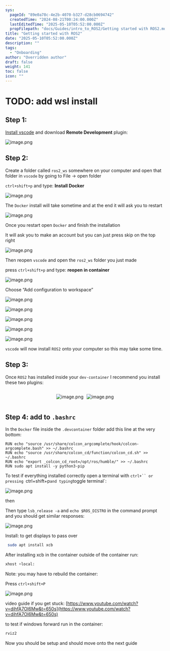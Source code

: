 ```yaml
---
sys:
  pageId: "89e0a78c-4e2b-4070-b327-d28cb0694742"
  createdTime: "2024-08-21T00:24:00.000Z"
  lastEditedTime: "2025-05-10T05:52:00.000Z"
  propFilepath: "docs/Guides/intro_to_ROS2/Getting started with ROS2.md"
title: "Getting started with ROS2"
date: "2025-05-10T05:52:00.000Z"
description: ""
tags:
  - "Onboarding"
author: "Overridden author"
draft: false
weight: 141
toc: false
icon: ""
---
```


# TODO: add wsl install

## Step 1:

[Install vscode](https://code.visualstudio.com/download) and download **Remote Development** plugin:

![image.png](https://prod-files-secure.s3.us-west-2.amazonaws.com/d518164a-d88e-44d1-a4ee-3adb3bd8bce0/efb52993-1881-4a40-b95e-6f020334f022/image.png?X-Amz-Algorithm=AWS4-HMAC-SHA256&X-Amz-Content-Sha256=UNSIGNED-PAYLOAD&X-Amz-Credential=ASIAZI2LB46633T4H27L%2F20250611%2Fus-west-2%2Fs3%2Faws4_request&X-Amz-Date=20250611T230819Z&X-Amz-Expires=3600&X-Amz-Security-Token=IQoJb3JpZ2luX2VjEAcaCXVzLXdlc3QtMiJHMEUCIDuFovuNWEvtxcvNyPRlJAVBfJ2uFrkKUdFbb3cZaHlPAiEAsc%2BYmL2hKN1ZwfACHUFZAPtnlSJZvz008B0NU5JFaCkqiAQI4P%2F%2F%2F%2F%2F%2F%2F%2F%2F%2FARAAGgw2Mzc0MjMxODM4MDUiDOoHH105GKGCxT6MESrcA37EWvx5TWiOZB4a%2B9pMKQe6AmF%2BmfLyOye5AbO8bNlZGVpefyPGOClCb4awrw52f43hSzm7QiEypZkbHxT11rlqUIUJcnPOcamDFwkDgm6FYRQJ9fyS4Ae0uy6igzJaF4fG7UiDnYx6uSoXQ8PV3%2FjI5udAnelwRqpYRPGvjtW8zjWmcENxvRPeii0VFShabu%2BNpj03yqOiV8kXQdmcFZ%2BrZAAOw8GeSfFStkZ0Fe5Az2lb50s10WZvJhV4rS4mqkeYbhC57QsMHvs%2FtJf8BW0TiplJT%2B4MuuJP1sNSE3aUk3MptdlVvjeYrNdhaeXJsxiEFAmBwHIOcAI2pMz%2FSzEbJs9l6TJeMzIknINOi06WyXqxz1u9KlTTovKZScBYAWxPvyXX89LccmcQn7lcDUO%2BQoWesLzk6YvQPHg88%2FuEPLnydJTxWa6MTf1nfq9rFaJ9dsZTlrqg1Ld7lofIV%2F0xKX65uMfMWX6dObIxrY5VML5%2FWm%2BuyFk2GxNJuGxYx6WKcInh5Cvc7IT5hwUd5l9AVfKqSaMZZ5NDQeLkbWeF%2FI1COtp3VdX%2FOjd9BoNoqRgm8%2BCWey0yX8FOYm%2FktTtqmkP8bKlWBdZ5D2F1Dj4R9yLX%2BYStwcA5Fgj8MISHqMIGOqUBATIBFUHRjjPPTVNKuv%2FM%2Fi3rZMntUNve0wzWbhi3z%2Fv1yxhZhrndkpUsJydcAYJgut4v3prAURAekP1%2FWSuvQHoPtBnuv%2FAqm5NbJYEKQXGDA5F6LOjKjrcDE6wInFP0xzrhPxJbGPFYoBkykJfgHuQRJvq6OdEqq80Z2wyxcirin2esFt74L7A0R5DmgHXa5xk9GzHdzablzh8buL53znT%2BoU5Y&X-Amz-Signature=4ab9afda02320374e8d1df2e8b959e2b09198ab2237e914dc2cdca8846176d04&X-Amz-SignedHeaders=host&x-amz-checksum-mode=ENABLED&x-id=GetObject)

## Step 2:

Create a folder called `ros2_ws` somewhere on your computer and open that folder in `vscode` by going to File → open folder 

`ctrl+shift+p` and type: **Install Docker**

![image.png](https://prod-files-secure.s3.us-west-2.amazonaws.com/d518164a-d88e-44d1-a4ee-3adb3bd8bce0/2269dc0e-1cd5-47ff-bceb-c04ad9b2eab0/image.png?X-Amz-Algorithm=AWS4-HMAC-SHA256&X-Amz-Content-Sha256=UNSIGNED-PAYLOAD&X-Amz-Credential=ASIAZI2LB46633T4H27L%2F20250611%2Fus-west-2%2Fs3%2Faws4_request&X-Amz-Date=20250611T230819Z&X-Amz-Expires=3600&X-Amz-Security-Token=IQoJb3JpZ2luX2VjEAcaCXVzLXdlc3QtMiJHMEUCIDuFovuNWEvtxcvNyPRlJAVBfJ2uFrkKUdFbb3cZaHlPAiEAsc%2BYmL2hKN1ZwfACHUFZAPtnlSJZvz008B0NU5JFaCkqiAQI4P%2F%2F%2F%2F%2F%2F%2F%2F%2F%2FARAAGgw2Mzc0MjMxODM4MDUiDOoHH105GKGCxT6MESrcA37EWvx5TWiOZB4a%2B9pMKQe6AmF%2BmfLyOye5AbO8bNlZGVpefyPGOClCb4awrw52f43hSzm7QiEypZkbHxT11rlqUIUJcnPOcamDFwkDgm6FYRQJ9fyS4Ae0uy6igzJaF4fG7UiDnYx6uSoXQ8PV3%2FjI5udAnelwRqpYRPGvjtW8zjWmcENxvRPeii0VFShabu%2BNpj03yqOiV8kXQdmcFZ%2BrZAAOw8GeSfFStkZ0Fe5Az2lb50s10WZvJhV4rS4mqkeYbhC57QsMHvs%2FtJf8BW0TiplJT%2B4MuuJP1sNSE3aUk3MptdlVvjeYrNdhaeXJsxiEFAmBwHIOcAI2pMz%2FSzEbJs9l6TJeMzIknINOi06WyXqxz1u9KlTTovKZScBYAWxPvyXX89LccmcQn7lcDUO%2BQoWesLzk6YvQPHg88%2FuEPLnydJTxWa6MTf1nfq9rFaJ9dsZTlrqg1Ld7lofIV%2F0xKX65uMfMWX6dObIxrY5VML5%2FWm%2BuyFk2GxNJuGxYx6WKcInh5Cvc7IT5hwUd5l9AVfKqSaMZZ5NDQeLkbWeF%2FI1COtp3VdX%2FOjd9BoNoqRgm8%2BCWey0yX8FOYm%2FktTtqmkP8bKlWBdZ5D2F1Dj4R9yLX%2BYStwcA5Fgj8MISHqMIGOqUBATIBFUHRjjPPTVNKuv%2FM%2Fi3rZMntUNve0wzWbhi3z%2Fv1yxhZhrndkpUsJydcAYJgut4v3prAURAekP1%2FWSuvQHoPtBnuv%2FAqm5NbJYEKQXGDA5F6LOjKjrcDE6wInFP0xzrhPxJbGPFYoBkykJfgHuQRJvq6OdEqq80Z2wyxcirin2esFt74L7A0R5DmgHXa5xk9GzHdzablzh8buL53znT%2BoU5Y&X-Amz-Signature=eef0c95f6fa9bcfc25e691f9143bbae0f06b850aa3cb7c748acc08c0cd0fe5c4&X-Amz-SignedHeaders=host&x-amz-checksum-mode=ENABLED&x-id=GetObject)

The `Docker` install will take sometime and at the end it will ask you to restart

![image.png](https://prod-files-secure.s3.us-west-2.amazonaws.com/d518164a-d88e-44d1-a4ee-3adb3bd8bce0/ed233f78-be33-4b1f-b89c-9c346c0e961e/image.png?X-Amz-Algorithm=AWS4-HMAC-SHA256&X-Amz-Content-Sha256=UNSIGNED-PAYLOAD&X-Amz-Credential=ASIAZI2LB46633T4H27L%2F20250611%2Fus-west-2%2Fs3%2Faws4_request&X-Amz-Date=20250611T230819Z&X-Amz-Expires=3600&X-Amz-Security-Token=IQoJb3JpZ2luX2VjEAcaCXVzLXdlc3QtMiJHMEUCIDuFovuNWEvtxcvNyPRlJAVBfJ2uFrkKUdFbb3cZaHlPAiEAsc%2BYmL2hKN1ZwfACHUFZAPtnlSJZvz008B0NU5JFaCkqiAQI4P%2F%2F%2F%2F%2F%2F%2F%2F%2F%2FARAAGgw2Mzc0MjMxODM4MDUiDOoHH105GKGCxT6MESrcA37EWvx5TWiOZB4a%2B9pMKQe6AmF%2BmfLyOye5AbO8bNlZGVpefyPGOClCb4awrw52f43hSzm7QiEypZkbHxT11rlqUIUJcnPOcamDFwkDgm6FYRQJ9fyS4Ae0uy6igzJaF4fG7UiDnYx6uSoXQ8PV3%2FjI5udAnelwRqpYRPGvjtW8zjWmcENxvRPeii0VFShabu%2BNpj03yqOiV8kXQdmcFZ%2BrZAAOw8GeSfFStkZ0Fe5Az2lb50s10WZvJhV4rS4mqkeYbhC57QsMHvs%2FtJf8BW0TiplJT%2B4MuuJP1sNSE3aUk3MptdlVvjeYrNdhaeXJsxiEFAmBwHIOcAI2pMz%2FSzEbJs9l6TJeMzIknINOi06WyXqxz1u9KlTTovKZScBYAWxPvyXX89LccmcQn7lcDUO%2BQoWesLzk6YvQPHg88%2FuEPLnydJTxWa6MTf1nfq9rFaJ9dsZTlrqg1Ld7lofIV%2F0xKX65uMfMWX6dObIxrY5VML5%2FWm%2BuyFk2GxNJuGxYx6WKcInh5Cvc7IT5hwUd5l9AVfKqSaMZZ5NDQeLkbWeF%2FI1COtp3VdX%2FOjd9BoNoqRgm8%2BCWey0yX8FOYm%2FktTtqmkP8bKlWBdZ5D2F1Dj4R9yLX%2BYStwcA5Fgj8MISHqMIGOqUBATIBFUHRjjPPTVNKuv%2FM%2Fi3rZMntUNve0wzWbhi3z%2Fv1yxhZhrndkpUsJydcAYJgut4v3prAURAekP1%2FWSuvQHoPtBnuv%2FAqm5NbJYEKQXGDA5F6LOjKjrcDE6wInFP0xzrhPxJbGPFYoBkykJfgHuQRJvq6OdEqq80Z2wyxcirin2esFt74L7A0R5DmgHXa5xk9GzHdzablzh8buL53znT%2BoU5Y&X-Amz-Signature=0a4995137d5a07d4f9d0d07cddc4b565582ba244b56a375500aefba559944a65&X-Amz-SignedHeaders=host&x-amz-checksum-mode=ENABLED&x-id=GetObject)

Once you restart open `Docker` and finish the installation

It will ask you to make an account but you can just press skip on the top right

![image.png](https://prod-files-secure.s3.us-west-2.amazonaws.com/d518164a-d88e-44d1-a4ee-3adb3bd8bce0/21010ad9-1659-4fd9-9f59-9932a09b2a3d/image.png?X-Amz-Algorithm=AWS4-HMAC-SHA256&X-Amz-Content-Sha256=UNSIGNED-PAYLOAD&X-Amz-Credential=ASIAZI2LB46633T4H27L%2F20250611%2Fus-west-2%2Fs3%2Faws4_request&X-Amz-Date=20250611T230819Z&X-Amz-Expires=3600&X-Amz-Security-Token=IQoJb3JpZ2luX2VjEAcaCXVzLXdlc3QtMiJHMEUCIDuFovuNWEvtxcvNyPRlJAVBfJ2uFrkKUdFbb3cZaHlPAiEAsc%2BYmL2hKN1ZwfACHUFZAPtnlSJZvz008B0NU5JFaCkqiAQI4P%2F%2F%2F%2F%2F%2F%2F%2F%2F%2FARAAGgw2Mzc0MjMxODM4MDUiDOoHH105GKGCxT6MESrcA37EWvx5TWiOZB4a%2B9pMKQe6AmF%2BmfLyOye5AbO8bNlZGVpefyPGOClCb4awrw52f43hSzm7QiEypZkbHxT11rlqUIUJcnPOcamDFwkDgm6FYRQJ9fyS4Ae0uy6igzJaF4fG7UiDnYx6uSoXQ8PV3%2FjI5udAnelwRqpYRPGvjtW8zjWmcENxvRPeii0VFShabu%2BNpj03yqOiV8kXQdmcFZ%2BrZAAOw8GeSfFStkZ0Fe5Az2lb50s10WZvJhV4rS4mqkeYbhC57QsMHvs%2FtJf8BW0TiplJT%2B4MuuJP1sNSE3aUk3MptdlVvjeYrNdhaeXJsxiEFAmBwHIOcAI2pMz%2FSzEbJs9l6TJeMzIknINOi06WyXqxz1u9KlTTovKZScBYAWxPvyXX89LccmcQn7lcDUO%2BQoWesLzk6YvQPHg88%2FuEPLnydJTxWa6MTf1nfq9rFaJ9dsZTlrqg1Ld7lofIV%2F0xKX65uMfMWX6dObIxrY5VML5%2FWm%2BuyFk2GxNJuGxYx6WKcInh5Cvc7IT5hwUd5l9AVfKqSaMZZ5NDQeLkbWeF%2FI1COtp3VdX%2FOjd9BoNoqRgm8%2BCWey0yX8FOYm%2FktTtqmkP8bKlWBdZ5D2F1Dj4R9yLX%2BYStwcA5Fgj8MISHqMIGOqUBATIBFUHRjjPPTVNKuv%2FM%2Fi3rZMntUNve0wzWbhi3z%2Fv1yxhZhrndkpUsJydcAYJgut4v3prAURAekP1%2FWSuvQHoPtBnuv%2FAqm5NbJYEKQXGDA5F6LOjKjrcDE6wInFP0xzrhPxJbGPFYoBkykJfgHuQRJvq6OdEqq80Z2wyxcirin2esFt74L7A0R5DmgHXa5xk9GzHdzablzh8buL53znT%2BoU5Y&X-Amz-Signature=dae6d72efc2ce76b1a24204794b809f8ae248e52e565bf89bb9549621beaf923&X-Amz-SignedHeaders=host&x-amz-checksum-mode=ENABLED&x-id=GetObject)

Then reopen `vscode` and open the `ros2_ws` folder you just made

press `ctrl+shift+p` and type: **reopen in container**

![image.png](https://prod-files-secure.s3.us-west-2.amazonaws.com/d518164a-d88e-44d1-a4ee-3adb3bd8bce0/4e93b8c2-41ad-488c-8095-c74205196118/image.png?X-Amz-Algorithm=AWS4-HMAC-SHA256&X-Amz-Content-Sha256=UNSIGNED-PAYLOAD&X-Amz-Credential=ASIAZI2LB46633T4H27L%2F20250611%2Fus-west-2%2Fs3%2Faws4_request&X-Amz-Date=20250611T230819Z&X-Amz-Expires=3600&X-Amz-Security-Token=IQoJb3JpZ2luX2VjEAcaCXVzLXdlc3QtMiJHMEUCIDuFovuNWEvtxcvNyPRlJAVBfJ2uFrkKUdFbb3cZaHlPAiEAsc%2BYmL2hKN1ZwfACHUFZAPtnlSJZvz008B0NU5JFaCkqiAQI4P%2F%2F%2F%2F%2F%2F%2F%2F%2F%2FARAAGgw2Mzc0MjMxODM4MDUiDOoHH105GKGCxT6MESrcA37EWvx5TWiOZB4a%2B9pMKQe6AmF%2BmfLyOye5AbO8bNlZGVpefyPGOClCb4awrw52f43hSzm7QiEypZkbHxT11rlqUIUJcnPOcamDFwkDgm6FYRQJ9fyS4Ae0uy6igzJaF4fG7UiDnYx6uSoXQ8PV3%2FjI5udAnelwRqpYRPGvjtW8zjWmcENxvRPeii0VFShabu%2BNpj03yqOiV8kXQdmcFZ%2BrZAAOw8GeSfFStkZ0Fe5Az2lb50s10WZvJhV4rS4mqkeYbhC57QsMHvs%2FtJf8BW0TiplJT%2B4MuuJP1sNSE3aUk3MptdlVvjeYrNdhaeXJsxiEFAmBwHIOcAI2pMz%2FSzEbJs9l6TJeMzIknINOi06WyXqxz1u9KlTTovKZScBYAWxPvyXX89LccmcQn7lcDUO%2BQoWesLzk6YvQPHg88%2FuEPLnydJTxWa6MTf1nfq9rFaJ9dsZTlrqg1Ld7lofIV%2F0xKX65uMfMWX6dObIxrY5VML5%2FWm%2BuyFk2GxNJuGxYx6WKcInh5Cvc7IT5hwUd5l9AVfKqSaMZZ5NDQeLkbWeF%2FI1COtp3VdX%2FOjd9BoNoqRgm8%2BCWey0yX8FOYm%2FktTtqmkP8bKlWBdZ5D2F1Dj4R9yLX%2BYStwcA5Fgj8MISHqMIGOqUBATIBFUHRjjPPTVNKuv%2FM%2Fi3rZMntUNve0wzWbhi3z%2Fv1yxhZhrndkpUsJydcAYJgut4v3prAURAekP1%2FWSuvQHoPtBnuv%2FAqm5NbJYEKQXGDA5F6LOjKjrcDE6wInFP0xzrhPxJbGPFYoBkykJfgHuQRJvq6OdEqq80Z2wyxcirin2esFt74L7A0R5DmgHXa5xk9GzHdzablzh8buL53znT%2BoU5Y&X-Amz-Signature=05d57bc82a2a119390a97cd13c8c85863a55ae6116a30f0263a765da6de50361&X-Amz-SignedHeaders=host&x-amz-checksum-mode=ENABLED&x-id=GetObject)

Choose “Add configuration to workspace”

![image.png](https://prod-files-secure.s3.us-west-2.amazonaws.com/d518164a-d88e-44d1-a4ee-3adb3bd8bce0/9560b282-5060-4989-ba37-97e7b2c22476/image.png?X-Amz-Algorithm=AWS4-HMAC-SHA256&X-Amz-Content-Sha256=UNSIGNED-PAYLOAD&X-Amz-Credential=ASIAZI2LB46633T4H27L%2F20250611%2Fus-west-2%2Fs3%2Faws4_request&X-Amz-Date=20250611T230819Z&X-Amz-Expires=3600&X-Amz-Security-Token=IQoJb3JpZ2luX2VjEAcaCXVzLXdlc3QtMiJHMEUCIDuFovuNWEvtxcvNyPRlJAVBfJ2uFrkKUdFbb3cZaHlPAiEAsc%2BYmL2hKN1ZwfACHUFZAPtnlSJZvz008B0NU5JFaCkqiAQI4P%2F%2F%2F%2F%2F%2F%2F%2F%2F%2FARAAGgw2Mzc0MjMxODM4MDUiDOoHH105GKGCxT6MESrcA37EWvx5TWiOZB4a%2B9pMKQe6AmF%2BmfLyOye5AbO8bNlZGVpefyPGOClCb4awrw52f43hSzm7QiEypZkbHxT11rlqUIUJcnPOcamDFwkDgm6FYRQJ9fyS4Ae0uy6igzJaF4fG7UiDnYx6uSoXQ8PV3%2FjI5udAnelwRqpYRPGvjtW8zjWmcENxvRPeii0VFShabu%2BNpj03yqOiV8kXQdmcFZ%2BrZAAOw8GeSfFStkZ0Fe5Az2lb50s10WZvJhV4rS4mqkeYbhC57QsMHvs%2FtJf8BW0TiplJT%2B4MuuJP1sNSE3aUk3MptdlVvjeYrNdhaeXJsxiEFAmBwHIOcAI2pMz%2FSzEbJs9l6TJeMzIknINOi06WyXqxz1u9KlTTovKZScBYAWxPvyXX89LccmcQn7lcDUO%2BQoWesLzk6YvQPHg88%2FuEPLnydJTxWa6MTf1nfq9rFaJ9dsZTlrqg1Ld7lofIV%2F0xKX65uMfMWX6dObIxrY5VML5%2FWm%2BuyFk2GxNJuGxYx6WKcInh5Cvc7IT5hwUd5l9AVfKqSaMZZ5NDQeLkbWeF%2FI1COtp3VdX%2FOjd9BoNoqRgm8%2BCWey0yX8FOYm%2FktTtqmkP8bKlWBdZ5D2F1Dj4R9yLX%2BYStwcA5Fgj8MISHqMIGOqUBATIBFUHRjjPPTVNKuv%2FM%2Fi3rZMntUNve0wzWbhi3z%2Fv1yxhZhrndkpUsJydcAYJgut4v3prAURAekP1%2FWSuvQHoPtBnuv%2FAqm5NbJYEKQXGDA5F6LOjKjrcDE6wInFP0xzrhPxJbGPFYoBkykJfgHuQRJvq6OdEqq80Z2wyxcirin2esFt74L7A0R5DmgHXa5xk9GzHdzablzh8buL53znT%2BoU5Y&X-Amz-Signature=3caba81eafd0a3b05d60907e52c38018b6aba6cbd8115a15f5225249de2b8b7b&X-Amz-SignedHeaders=host&x-amz-checksum-mode=ENABLED&x-id=GetObject)

![image.png](https://prod-files-secure.s3.us-west-2.amazonaws.com/d518164a-d88e-44d1-a4ee-3adb3bd8bce0/2ee63f81-886b-48e8-a553-dc6e5eac99e4/image.png?X-Amz-Algorithm=AWS4-HMAC-SHA256&X-Amz-Content-Sha256=UNSIGNED-PAYLOAD&X-Amz-Credential=ASIAZI2LB46633T4H27L%2F20250611%2Fus-west-2%2Fs3%2Faws4_request&X-Amz-Date=20250611T230819Z&X-Amz-Expires=3600&X-Amz-Security-Token=IQoJb3JpZ2luX2VjEAcaCXVzLXdlc3QtMiJHMEUCIDuFovuNWEvtxcvNyPRlJAVBfJ2uFrkKUdFbb3cZaHlPAiEAsc%2BYmL2hKN1ZwfACHUFZAPtnlSJZvz008B0NU5JFaCkqiAQI4P%2F%2F%2F%2F%2F%2F%2F%2F%2F%2FARAAGgw2Mzc0MjMxODM4MDUiDOoHH105GKGCxT6MESrcA37EWvx5TWiOZB4a%2B9pMKQe6AmF%2BmfLyOye5AbO8bNlZGVpefyPGOClCb4awrw52f43hSzm7QiEypZkbHxT11rlqUIUJcnPOcamDFwkDgm6FYRQJ9fyS4Ae0uy6igzJaF4fG7UiDnYx6uSoXQ8PV3%2FjI5udAnelwRqpYRPGvjtW8zjWmcENxvRPeii0VFShabu%2BNpj03yqOiV8kXQdmcFZ%2BrZAAOw8GeSfFStkZ0Fe5Az2lb50s10WZvJhV4rS4mqkeYbhC57QsMHvs%2FtJf8BW0TiplJT%2B4MuuJP1sNSE3aUk3MptdlVvjeYrNdhaeXJsxiEFAmBwHIOcAI2pMz%2FSzEbJs9l6TJeMzIknINOi06WyXqxz1u9KlTTovKZScBYAWxPvyXX89LccmcQn7lcDUO%2BQoWesLzk6YvQPHg88%2FuEPLnydJTxWa6MTf1nfq9rFaJ9dsZTlrqg1Ld7lofIV%2F0xKX65uMfMWX6dObIxrY5VML5%2FWm%2BuyFk2GxNJuGxYx6WKcInh5Cvc7IT5hwUd5l9AVfKqSaMZZ5NDQeLkbWeF%2FI1COtp3VdX%2FOjd9BoNoqRgm8%2BCWey0yX8FOYm%2FktTtqmkP8bKlWBdZ5D2F1Dj4R9yLX%2BYStwcA5Fgj8MISHqMIGOqUBATIBFUHRjjPPTVNKuv%2FM%2Fi3rZMntUNve0wzWbhi3z%2Fv1yxhZhrndkpUsJydcAYJgut4v3prAURAekP1%2FWSuvQHoPtBnuv%2FAqm5NbJYEKQXGDA5F6LOjKjrcDE6wInFP0xzrhPxJbGPFYoBkykJfgHuQRJvq6OdEqq80Z2wyxcirin2esFt74L7A0R5DmgHXa5xk9GzHdzablzh8buL53znT%2BoU5Y&X-Amz-Signature=fc61c9d3f1c25c5382c0cbfa9621079ca005046b44f8bacbde83d7ac4badbc07&X-Amz-SignedHeaders=host&x-amz-checksum-mode=ENABLED&x-id=GetObject)

![image.png](https://prod-files-secure.s3.us-west-2.amazonaws.com/d518164a-d88e-44d1-a4ee-3adb3bd8bce0/ae1580b2-b048-407e-aed9-b584224a7a04/image.png?X-Amz-Algorithm=AWS4-HMAC-SHA256&X-Amz-Content-Sha256=UNSIGNED-PAYLOAD&X-Amz-Credential=ASIAZI2LB46633T4H27L%2F20250611%2Fus-west-2%2Fs3%2Faws4_request&X-Amz-Date=20250611T230819Z&X-Amz-Expires=3600&X-Amz-Security-Token=IQoJb3JpZ2luX2VjEAcaCXVzLXdlc3QtMiJHMEUCIDuFovuNWEvtxcvNyPRlJAVBfJ2uFrkKUdFbb3cZaHlPAiEAsc%2BYmL2hKN1ZwfACHUFZAPtnlSJZvz008B0NU5JFaCkqiAQI4P%2F%2F%2F%2F%2F%2F%2F%2F%2F%2FARAAGgw2Mzc0MjMxODM4MDUiDOoHH105GKGCxT6MESrcA37EWvx5TWiOZB4a%2B9pMKQe6AmF%2BmfLyOye5AbO8bNlZGVpefyPGOClCb4awrw52f43hSzm7QiEypZkbHxT11rlqUIUJcnPOcamDFwkDgm6FYRQJ9fyS4Ae0uy6igzJaF4fG7UiDnYx6uSoXQ8PV3%2FjI5udAnelwRqpYRPGvjtW8zjWmcENxvRPeii0VFShabu%2BNpj03yqOiV8kXQdmcFZ%2BrZAAOw8GeSfFStkZ0Fe5Az2lb50s10WZvJhV4rS4mqkeYbhC57QsMHvs%2FtJf8BW0TiplJT%2B4MuuJP1sNSE3aUk3MptdlVvjeYrNdhaeXJsxiEFAmBwHIOcAI2pMz%2FSzEbJs9l6TJeMzIknINOi06WyXqxz1u9KlTTovKZScBYAWxPvyXX89LccmcQn7lcDUO%2BQoWesLzk6YvQPHg88%2FuEPLnydJTxWa6MTf1nfq9rFaJ9dsZTlrqg1Ld7lofIV%2F0xKX65uMfMWX6dObIxrY5VML5%2FWm%2BuyFk2GxNJuGxYx6WKcInh5Cvc7IT5hwUd5l9AVfKqSaMZZ5NDQeLkbWeF%2FI1COtp3VdX%2FOjd9BoNoqRgm8%2BCWey0yX8FOYm%2FktTtqmkP8bKlWBdZ5D2F1Dj4R9yLX%2BYStwcA5Fgj8MISHqMIGOqUBATIBFUHRjjPPTVNKuv%2FM%2Fi3rZMntUNve0wzWbhi3z%2Fv1yxhZhrndkpUsJydcAYJgut4v3prAURAekP1%2FWSuvQHoPtBnuv%2FAqm5NbJYEKQXGDA5F6LOjKjrcDE6wInFP0xzrhPxJbGPFYoBkykJfgHuQRJvq6OdEqq80Z2wyxcirin2esFt74L7A0R5DmgHXa5xk9GzHdzablzh8buL53znT%2BoU5Y&X-Amz-Signature=6fd78348aa9a0c4773a9fb2a355b6dca67a47ad099b79b287408fc985742ae02&X-Amz-SignedHeaders=host&x-amz-checksum-mode=ENABLED&x-id=GetObject)

![image.png](https://prod-files-secure.s3.us-west-2.amazonaws.com/d518164a-d88e-44d1-a4ee-3adb3bd8bce0/53255b28-f75e-430f-b9e3-c0ac8577e42b/image.png?X-Amz-Algorithm=AWS4-HMAC-SHA256&X-Amz-Content-Sha256=UNSIGNED-PAYLOAD&X-Amz-Credential=ASIAZI2LB46633T4H27L%2F20250611%2Fus-west-2%2Fs3%2Faws4_request&X-Amz-Date=20250611T230819Z&X-Amz-Expires=3600&X-Amz-Security-Token=IQoJb3JpZ2luX2VjEAcaCXVzLXdlc3QtMiJHMEUCIDuFovuNWEvtxcvNyPRlJAVBfJ2uFrkKUdFbb3cZaHlPAiEAsc%2BYmL2hKN1ZwfACHUFZAPtnlSJZvz008B0NU5JFaCkqiAQI4P%2F%2F%2F%2F%2F%2F%2F%2F%2F%2FARAAGgw2Mzc0MjMxODM4MDUiDOoHH105GKGCxT6MESrcA37EWvx5TWiOZB4a%2B9pMKQe6AmF%2BmfLyOye5AbO8bNlZGVpefyPGOClCb4awrw52f43hSzm7QiEypZkbHxT11rlqUIUJcnPOcamDFwkDgm6FYRQJ9fyS4Ae0uy6igzJaF4fG7UiDnYx6uSoXQ8PV3%2FjI5udAnelwRqpYRPGvjtW8zjWmcENxvRPeii0VFShabu%2BNpj03yqOiV8kXQdmcFZ%2BrZAAOw8GeSfFStkZ0Fe5Az2lb50s10WZvJhV4rS4mqkeYbhC57QsMHvs%2FtJf8BW0TiplJT%2B4MuuJP1sNSE3aUk3MptdlVvjeYrNdhaeXJsxiEFAmBwHIOcAI2pMz%2FSzEbJs9l6TJeMzIknINOi06WyXqxz1u9KlTTovKZScBYAWxPvyXX89LccmcQn7lcDUO%2BQoWesLzk6YvQPHg88%2FuEPLnydJTxWa6MTf1nfq9rFaJ9dsZTlrqg1Ld7lofIV%2F0xKX65uMfMWX6dObIxrY5VML5%2FWm%2BuyFk2GxNJuGxYx6WKcInh5Cvc7IT5hwUd5l9AVfKqSaMZZ5NDQeLkbWeF%2FI1COtp3VdX%2FOjd9BoNoqRgm8%2BCWey0yX8FOYm%2FktTtqmkP8bKlWBdZ5D2F1Dj4R9yLX%2BYStwcA5Fgj8MISHqMIGOqUBATIBFUHRjjPPTVNKuv%2FM%2Fi3rZMntUNve0wzWbhi3z%2Fv1yxhZhrndkpUsJydcAYJgut4v3prAURAekP1%2FWSuvQHoPtBnuv%2FAqm5NbJYEKQXGDA5F6LOjKjrcDE6wInFP0xzrhPxJbGPFYoBkykJfgHuQRJvq6OdEqq80Z2wyxcirin2esFt74L7A0R5DmgHXa5xk9GzHdzablzh8buL53znT%2BoU5Y&X-Amz-Signature=f798edb0dd6f017e6cb6c3d7a0ce95bde11f7c6783d8875e5031d163d8e9b3cd&X-Amz-SignedHeaders=host&x-amz-checksum-mode=ENABLED&x-id=GetObject)

![image.png](https://prod-files-secure.s3.us-west-2.amazonaws.com/d518164a-d88e-44d1-a4ee-3adb3bd8bce0/7c562767-5af9-4ffb-97d1-327bcdf4ee00/image.png?X-Amz-Algorithm=AWS4-HMAC-SHA256&X-Amz-Content-Sha256=UNSIGNED-PAYLOAD&X-Amz-Credential=ASIAZI2LB46633T4H27L%2F20250611%2Fus-west-2%2Fs3%2Faws4_request&X-Amz-Date=20250611T230819Z&X-Amz-Expires=3600&X-Amz-Security-Token=IQoJb3JpZ2luX2VjEAcaCXVzLXdlc3QtMiJHMEUCIDuFovuNWEvtxcvNyPRlJAVBfJ2uFrkKUdFbb3cZaHlPAiEAsc%2BYmL2hKN1ZwfACHUFZAPtnlSJZvz008B0NU5JFaCkqiAQI4P%2F%2F%2F%2F%2F%2F%2F%2F%2F%2FARAAGgw2Mzc0MjMxODM4MDUiDOoHH105GKGCxT6MESrcA37EWvx5TWiOZB4a%2B9pMKQe6AmF%2BmfLyOye5AbO8bNlZGVpefyPGOClCb4awrw52f43hSzm7QiEypZkbHxT11rlqUIUJcnPOcamDFwkDgm6FYRQJ9fyS4Ae0uy6igzJaF4fG7UiDnYx6uSoXQ8PV3%2FjI5udAnelwRqpYRPGvjtW8zjWmcENxvRPeii0VFShabu%2BNpj03yqOiV8kXQdmcFZ%2BrZAAOw8GeSfFStkZ0Fe5Az2lb50s10WZvJhV4rS4mqkeYbhC57QsMHvs%2FtJf8BW0TiplJT%2B4MuuJP1sNSE3aUk3MptdlVvjeYrNdhaeXJsxiEFAmBwHIOcAI2pMz%2FSzEbJs9l6TJeMzIknINOi06WyXqxz1u9KlTTovKZScBYAWxPvyXX89LccmcQn7lcDUO%2BQoWesLzk6YvQPHg88%2FuEPLnydJTxWa6MTf1nfq9rFaJ9dsZTlrqg1Ld7lofIV%2F0xKX65uMfMWX6dObIxrY5VML5%2FWm%2BuyFk2GxNJuGxYx6WKcInh5Cvc7IT5hwUd5l9AVfKqSaMZZ5NDQeLkbWeF%2FI1COtp3VdX%2FOjd9BoNoqRgm8%2BCWey0yX8FOYm%2FktTtqmkP8bKlWBdZ5D2F1Dj4R9yLX%2BYStwcA5Fgj8MISHqMIGOqUBATIBFUHRjjPPTVNKuv%2FM%2Fi3rZMntUNve0wzWbhi3z%2Fv1yxhZhrndkpUsJydcAYJgut4v3prAURAekP1%2FWSuvQHoPtBnuv%2FAqm5NbJYEKQXGDA5F6LOjKjrcDE6wInFP0xzrhPxJbGPFYoBkykJfgHuQRJvq6OdEqq80Z2wyxcirin2esFt74L7A0R5DmgHXa5xk9GzHdzablzh8buL53znT%2BoU5Y&X-Amz-Signature=c1fc35988ec1672e41aca176b7d1392b595f697ef5cbea4dd3ea8979311fb063&X-Amz-SignedHeaders=host&x-amz-checksum-mode=ENABLED&x-id=GetObject)

`vscode` will now install `ROS2` onto your computer so this may take some time.

## Step 3:

Once `ROS2` has installed inside your `dev-container` I recommend you install these two plugins:

<div style="display: flex;flex-direction: row; column-gap:10px; max-width: 630px;justify-content: center;">
<div>

![image.png](https://prod-files-secure.s3.us-west-2.amazonaws.com/d518164a-d88e-44d1-a4ee-3adb3bd8bce0/3fc3d550-5a54-4ba1-ba6b-faa01cdb7369/image.png?X-Amz-Algorithm=AWS4-HMAC-SHA256&X-Amz-Content-Sha256=UNSIGNED-PAYLOAD&X-Amz-Credential=ASIAZI2LB466WI6ZKYOS%2F20250611%2Fus-west-2%2Fs3%2Faws4_request&X-Amz-Date=20250611T230826Z&X-Amz-Expires=3600&X-Amz-Security-Token=IQoJb3JpZ2luX2VjEAcaCXVzLXdlc3QtMiJHMEUCIHCkIwguVv4IhQbRyobOgh1Ggil1vINJEsjaLc2zyGhCAiEAknoT819Bz4kZsBIM4%2F4DD9LdaxxuL2ATpxVeuWmszfAqiAQI4P%2F%2F%2F%2F%2F%2F%2F%2F%2F%2FARAAGgw2Mzc0MjMxODM4MDUiDMGRisk%2FjSIUzewZQyrcA%2FBxG03PRDAWxCKyYBPjmb3K1EACe63EL6CAveBBH23B%2FT6zJcjx2WKho5dlUPm3P09PBWVBXQiqfqx%2FnRQrj3ZIQZpAjvnbYZqV8slr%2B%2Fc1BZj6AtjRZVhXAf4Q535yU29h4xtCF6h6NWNGh%2FVJ7gb8sUksGelQNC4tVXLRXfp3mCYLh3texQ8FOS2oGecop7Fc4d3gVHn7Y8lAcCgiI4fhvzZnlgOLBXNSlHIQiOtiRF4PFMXgYwQyoBn1LNSiW05iQuQwuf85JlCqZjgM%2FSLCwPL7WUh4it1PtP87AFygRRqdTkfAjv6cqgzOWIsKJFdHigLH5QtaY26svx2iuP7T6MoYQRtjQQpbAFRY9PKOHCogsm7ESR19juPMc7q9CTUguO5MdArKlZ8%2Bu7NBY%2FwC3l%2FUBHdXZ4OuEcNDHGz2cNwUPt%2FD%2BrNbwW1hFOHQ8TAX8HmJynXxWFlYmMlk6WzIY0BiyKG4u8Eo%2FLZtlUhpGwVr8lGMDA%2FMtHOGypcj04LLtOQwYtHPnEMmK8tbC%2FwVjwet4xI3YvgS0Gw9SkzzmtG3l4EDOCtU%2FL5sIe6lRIFOc1%2F8nMm9L6YH6vQQMjDE39n0Krx1iscVo9Hw3Ne8BeQGp5UcZpR%2BZ75bMPqGqMIGOqUBVpk86GB%2F5ccyfevXDPFQGOF5hYgNUbW1JFzbxnIokrrAZkBqgyzkOPHPv2XVKUbU0tDsPRxuF37mzUQ39oAMPSrGoKSZhU3IRd1B6aCleSKjm3FfaUjaN%2BefnwNPs%2F84%2FwQEC0QZC0P8DB2psDI2O0HUPX5zyjbjRSoojt2YFelDnNyWE9CgekuiDrfaY04GuiDcNSV5qJy%2BI28c%2BI8UyS1YDnil&X-Amz-Signature=2a2029707d3e7ff34447732885ff48c3623c159df92d7f8b1912426bdb52d1d2&X-Amz-SignedHeaders=host&x-amz-checksum-mode=ENABLED&x-id=GetObject)

</div>
<div>

![image.png](https://prod-files-secure.s3.us-west-2.amazonaws.com/d518164a-d88e-44d1-a4ee-3adb3bd8bce0/d994cc66-13c2-4093-a5a3-f84cf4601a82/image.png?X-Amz-Algorithm=AWS4-HMAC-SHA256&X-Amz-Content-Sha256=UNSIGNED-PAYLOAD&X-Amz-Credential=ASIAZI2LB466ZT5CWBHP%2F20250611%2Fus-west-2%2Fs3%2Faws4_request&X-Amz-Date=20250611T230826Z&X-Amz-Expires=3600&X-Amz-Security-Token=IQoJb3JpZ2luX2VjEAcaCXVzLXdlc3QtMiJGMEQCIFW%2FYSruwvOiKPXwjGWwTI8oPLAWtpDLudDgXpImlfDrAiAHj7s7fZUwHjVqF6uyk0Yy4qQGjBQHaHTjbGh%2FTW1zCCqIBAjg%2F%2F%2F%2F%2F%2F%2F%2F%2F%2F8BEAAaDDYzNzQyMzE4MzgwNSIMl7tipHu800soYGmCKtwD0Ra2qfmSJD7QVHee3ACQUYvsCYmo5WCf0pl5J5DSgWapucjQ6jkUGboRbNZ3li97Yt8jDWFEWhM2BuAuwqXMlMIUERV35%2B4U5Hm3nsbqFr0%2BUm5%2FHOusHp8urSao%2FUGxVGkvsFzw78XwsFkezzoAV2Hvvu3nCzdGQ%2FzY0gg%2FrJVq%2BmnJtQV30am9piaa4MoymP1PLDsmDw7OP53%2B9nLX9Z8xBAJ8oOcGLzBFTQju2tzUSSeIkh8pnWjBAOfS%2Bi50PQRzqF2E2ViyVWhp8FmFbmz4lIKpbfUPOPMLicgi77JwILxG4M6TN9eNDnlO7Nmc24SE6qfc%2B5w1rny7zvGitW9yWhHlHZfzqKTI0cvInJMkIo0Ax70JfWIi5YwKztz0VO9stKTUzPfiIgzKZsT75r2V%2BiKTNu%2FWjKCN%2F8t9hSvVH3dfzDLcjId%2Fk7t0SwuL1pXWrlNtznd%2F0BhMDG9JcHdqlCqpu9pD2%2BB9%2F74zCC44i9%2FvN4j0ImoXHdCZYexCshuGu%2FXohUfJtbpprGl2t7p4ay%2FmxLCpf6hLOaXnitDQc7VO65tCeil6WyQ96yRGtJj%2FlfBPkRqn8A8cdF3sv6aqjHhnyEz4q09sYeSKwmPggImzkn5VowkjCYcwtoaowgY6pgFZWPVYBNRLLpzDLrt26xC%2FBpNL4tdimDQM6ujAAa2GHOz0SQHq5hNNWFKPl1bAuJqzV1k2YDKS6B%2BU8BoFAX5J6fJ106X%2B25HNfGiCMMKCOBmT4x6ubUojNEMpr83ocOh7ELRj%2B%2B0hCv4IXUFlGLNk8%2FMOJOEKsY370e4OS5026dR786PuFH9f5a59IrSolz95HNSsEBqKwdSutvXk8jQvKv9PEsHh&X-Amz-Signature=4f4b31962c3045fa9fd233ec73397618f6867ab14fd9bfe372257dfe0628241e&X-Amz-SignedHeaders=host&x-amz-checksum-mode=ENABLED&x-id=GetObject)

</div>
</div>

## Step 4: add to `.bashrc`

In the `Docker` file inside the `.devcontainer` folder add this line at the very bottom: 

```docker
RUN echo "source /usr/share/colcon_argcomplete/hook/colcon-argcomplete.bash" >> ~/.bashrc
RUN echo "source /usr/share/colcon_cd/function/colcon_cd.sh" >> ~/.bashrc
RUN echo "export _colcon_cd_root=/opt/ros/humble/" >> ~/.bashrc
RUN sudo apt install -y python3-pip 
```

To test if everything installed correctly open a terminal with `ctrl+`` or pressing `ctrl+shift+p` and typing `toggle terminal`:

![image.png](https://prod-files-secure.s3.us-west-2.amazonaws.com/d518164a-d88e-44d1-a4ee-3adb3bd8bce0/6a4943d8-b04e-4c02-9a58-775f3384d1a5/image.png?X-Amz-Algorithm=AWS4-HMAC-SHA256&X-Amz-Content-Sha256=UNSIGNED-PAYLOAD&X-Amz-Credential=ASIAZI2LB46633T4H27L%2F20250611%2Fus-west-2%2Fs3%2Faws4_request&X-Amz-Date=20250611T230819Z&X-Amz-Expires=3600&X-Amz-Security-Token=IQoJb3JpZ2luX2VjEAcaCXVzLXdlc3QtMiJHMEUCIDuFovuNWEvtxcvNyPRlJAVBfJ2uFrkKUdFbb3cZaHlPAiEAsc%2BYmL2hKN1ZwfACHUFZAPtnlSJZvz008B0NU5JFaCkqiAQI4P%2F%2F%2F%2F%2F%2F%2F%2F%2F%2FARAAGgw2Mzc0MjMxODM4MDUiDOoHH105GKGCxT6MESrcA37EWvx5TWiOZB4a%2B9pMKQe6AmF%2BmfLyOye5AbO8bNlZGVpefyPGOClCb4awrw52f43hSzm7QiEypZkbHxT11rlqUIUJcnPOcamDFwkDgm6FYRQJ9fyS4Ae0uy6igzJaF4fG7UiDnYx6uSoXQ8PV3%2FjI5udAnelwRqpYRPGvjtW8zjWmcENxvRPeii0VFShabu%2BNpj03yqOiV8kXQdmcFZ%2BrZAAOw8GeSfFStkZ0Fe5Az2lb50s10WZvJhV4rS4mqkeYbhC57QsMHvs%2FtJf8BW0TiplJT%2B4MuuJP1sNSE3aUk3MptdlVvjeYrNdhaeXJsxiEFAmBwHIOcAI2pMz%2FSzEbJs9l6TJeMzIknINOi06WyXqxz1u9KlTTovKZScBYAWxPvyXX89LccmcQn7lcDUO%2BQoWesLzk6YvQPHg88%2FuEPLnydJTxWa6MTf1nfq9rFaJ9dsZTlrqg1Ld7lofIV%2F0xKX65uMfMWX6dObIxrY5VML5%2FWm%2BuyFk2GxNJuGxYx6WKcInh5Cvc7IT5hwUd5l9AVfKqSaMZZ5NDQeLkbWeF%2FI1COtp3VdX%2FOjd9BoNoqRgm8%2BCWey0yX8FOYm%2FktTtqmkP8bKlWBdZ5D2F1Dj4R9yLX%2BYStwcA5Fgj8MISHqMIGOqUBATIBFUHRjjPPTVNKuv%2FM%2Fi3rZMntUNve0wzWbhi3z%2Fv1yxhZhrndkpUsJydcAYJgut4v3prAURAekP1%2FWSuvQHoPtBnuv%2FAqm5NbJYEKQXGDA5F6LOjKjrcDE6wInFP0xzrhPxJbGPFYoBkykJfgHuQRJvq6OdEqq80Z2wyxcirin2esFt74L7A0R5DmgHXa5xk9GzHdzablzh8buL53znT%2BoU5Y&X-Amz-Signature=a3873af88baaed226f256104a87e87735b6a38ed3ed3d2e06b2c2b26ad88210d&X-Amz-SignedHeaders=host&x-amz-checksum-mode=ENABLED&x-id=GetObject)

then 

Then type `lsb_release -a` and `echo $ROS_DISTRO` in the command prompt and you should get similar responses:

![image.png](https://prod-files-secure.s3.us-west-2.amazonaws.com/d518164a-d88e-44d1-a4ee-3adb3bd8bce0/3e635dec-a805-4e85-8b9e-d000e5b71a4e/image.png?X-Amz-Algorithm=AWS4-HMAC-SHA256&X-Amz-Content-Sha256=UNSIGNED-PAYLOAD&X-Amz-Credential=ASIAZI2LB46633T4H27L%2F20250611%2Fus-west-2%2Fs3%2Faws4_request&X-Amz-Date=20250611T230819Z&X-Amz-Expires=3600&X-Amz-Security-Token=IQoJb3JpZ2luX2VjEAcaCXVzLXdlc3QtMiJHMEUCIDuFovuNWEvtxcvNyPRlJAVBfJ2uFrkKUdFbb3cZaHlPAiEAsc%2BYmL2hKN1ZwfACHUFZAPtnlSJZvz008B0NU5JFaCkqiAQI4P%2F%2F%2F%2F%2F%2F%2F%2F%2F%2FARAAGgw2Mzc0MjMxODM4MDUiDOoHH105GKGCxT6MESrcA37EWvx5TWiOZB4a%2B9pMKQe6AmF%2BmfLyOye5AbO8bNlZGVpefyPGOClCb4awrw52f43hSzm7QiEypZkbHxT11rlqUIUJcnPOcamDFwkDgm6FYRQJ9fyS4Ae0uy6igzJaF4fG7UiDnYx6uSoXQ8PV3%2FjI5udAnelwRqpYRPGvjtW8zjWmcENxvRPeii0VFShabu%2BNpj03yqOiV8kXQdmcFZ%2BrZAAOw8GeSfFStkZ0Fe5Az2lb50s10WZvJhV4rS4mqkeYbhC57QsMHvs%2FtJf8BW0TiplJT%2B4MuuJP1sNSE3aUk3MptdlVvjeYrNdhaeXJsxiEFAmBwHIOcAI2pMz%2FSzEbJs9l6TJeMzIknINOi06WyXqxz1u9KlTTovKZScBYAWxPvyXX89LccmcQn7lcDUO%2BQoWesLzk6YvQPHg88%2FuEPLnydJTxWa6MTf1nfq9rFaJ9dsZTlrqg1Ld7lofIV%2F0xKX65uMfMWX6dObIxrY5VML5%2FWm%2BuyFk2GxNJuGxYx6WKcInh5Cvc7IT5hwUd5l9AVfKqSaMZZ5NDQeLkbWeF%2FI1COtp3VdX%2FOjd9BoNoqRgm8%2BCWey0yX8FOYm%2FktTtqmkP8bKlWBdZ5D2F1Dj4R9yLX%2BYStwcA5Fgj8MISHqMIGOqUBATIBFUHRjjPPTVNKuv%2FM%2Fi3rZMntUNve0wzWbhi3z%2Fv1yxhZhrndkpUsJydcAYJgut4v3prAURAekP1%2FWSuvQHoPtBnuv%2FAqm5NbJYEKQXGDA5F6LOjKjrcDE6wInFP0xzrhPxJbGPFYoBkykJfgHuQRJvq6OdEqq80Z2wyxcirin2esFt74L7A0R5DmgHXa5xk9GzHdzablzh8buL53znT%2BoU5Y&X-Amz-Signature=76e3bc282d8a5305f6e9a618701bc381b2cdce98d2c88e86bb773cd778343096&X-Amz-SignedHeaders=host&x-amz-checksum-mode=ENABLED&x-id=GetObject)

Install:  to get displays to pass over

```bash
 sudo apt install xcb
```

After installing xcb in the container outside of the container run:

```python
xhost +local:
```

Note: you may have to rebuild the container:

Press `ctrl+shift+P`

![image.png](https://prod-files-secure.s3.us-west-2.amazonaws.com/d518164a-d88e-44d1-a4ee-3adb3bd8bce0/6c2be660-2618-4c38-9c26-53554f7a0b7b/image.png?X-Amz-Algorithm=AWS4-HMAC-SHA256&X-Amz-Content-Sha256=UNSIGNED-PAYLOAD&X-Amz-Credential=ASIAZI2LB46633T4H27L%2F20250611%2Fus-west-2%2Fs3%2Faws4_request&X-Amz-Date=20250611T230819Z&X-Amz-Expires=3600&X-Amz-Security-Token=IQoJb3JpZ2luX2VjEAcaCXVzLXdlc3QtMiJHMEUCIDuFovuNWEvtxcvNyPRlJAVBfJ2uFrkKUdFbb3cZaHlPAiEAsc%2BYmL2hKN1ZwfACHUFZAPtnlSJZvz008B0NU5JFaCkqiAQI4P%2F%2F%2F%2F%2F%2F%2F%2F%2F%2FARAAGgw2Mzc0MjMxODM4MDUiDOoHH105GKGCxT6MESrcA37EWvx5TWiOZB4a%2B9pMKQe6AmF%2BmfLyOye5AbO8bNlZGVpefyPGOClCb4awrw52f43hSzm7QiEypZkbHxT11rlqUIUJcnPOcamDFwkDgm6FYRQJ9fyS4Ae0uy6igzJaF4fG7UiDnYx6uSoXQ8PV3%2FjI5udAnelwRqpYRPGvjtW8zjWmcENxvRPeii0VFShabu%2BNpj03yqOiV8kXQdmcFZ%2BrZAAOw8GeSfFStkZ0Fe5Az2lb50s10WZvJhV4rS4mqkeYbhC57QsMHvs%2FtJf8BW0TiplJT%2B4MuuJP1sNSE3aUk3MptdlVvjeYrNdhaeXJsxiEFAmBwHIOcAI2pMz%2FSzEbJs9l6TJeMzIknINOi06WyXqxz1u9KlTTovKZScBYAWxPvyXX89LccmcQn7lcDUO%2BQoWesLzk6YvQPHg88%2FuEPLnydJTxWa6MTf1nfq9rFaJ9dsZTlrqg1Ld7lofIV%2F0xKX65uMfMWX6dObIxrY5VML5%2FWm%2BuyFk2GxNJuGxYx6WKcInh5Cvc7IT5hwUd5l9AVfKqSaMZZ5NDQeLkbWeF%2FI1COtp3VdX%2FOjd9BoNoqRgm8%2BCWey0yX8FOYm%2FktTtqmkP8bKlWBdZ5D2F1Dj4R9yLX%2BYStwcA5Fgj8MISHqMIGOqUBATIBFUHRjjPPTVNKuv%2FM%2Fi3rZMntUNve0wzWbhi3z%2Fv1yxhZhrndkpUsJydcAYJgut4v3prAURAekP1%2FWSuvQHoPtBnuv%2FAqm5NbJYEKQXGDA5F6LOjKjrcDE6wInFP0xzrhPxJbGPFYoBkykJfgHuQRJvq6OdEqq80Z2wyxcirin2esFt74L7A0R5DmgHXa5xk9GzHdzablzh8buL53znT%2BoU5Y&X-Amz-Signature=63b641844da1ccfcb2a7f4521669d05140f7ffd241a8212e13a6b57af6d0d87b&X-Amz-SignedHeaders=host&x-amz-checksum-mode=ENABLED&x-id=GetObject)

video guide if you get stuck: [https://www.youtube.com/watch?v=dihfA7Ol6Mw&t=650s](https://www.youtube.com/watch?v=dihfA7Ol6Mw&t=650s)

to test if windows forward run in the container:

```bash
rviz2
```

Now you should be setup and should move onto the next guide 
